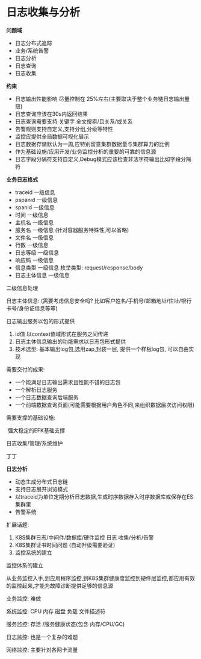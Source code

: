 # 日志收集与分析

**问题域**

- 日志分布式追踪
- 业务/系统告警
- 日志分析
- 日志查询
- 日志收集

**约束**

- 日志输出性能影响 尽量控制在 25%左右(主要取决于整个业务链日志输出量级)
- 日志查询应该在30s内返回结果
- 日志查询需要支持 关键字 全文搜索/且关系/或关系
- 告警规则支持自定义,支持分组,分级等特性
- 监控应提供全局数据可视化展示
- 日志数据存储默认为一周,应特别留意集群数据量与集群算力的比例
- 作为基础设施/应用开发/业务监控分析的重要的可靠的信息源
- 日志字段分隔符支持自定义,Debug模式应该检查非法字符输出比如字段分隔符



**业务日志格式**

- traceid   一级信息
- pspanid  一级信息
- spanid     一级信息
- 时间          一级信息
- 主机名      一级信息
- 服务名       一级信息  (针对容器服务特殊性,可以省略)
- 文件名       一级信息
- 行数           一级信息
- 日志等级   一级信息
- 响应码       一级信息
- 信息类型   一级信息 枚举类型: request/response/body
- 日志主体信息    一级信息



二级信息处理

日志主体信息: (需要考虑信息安全吗? 比如客户姓名/手机号/邮箱地址/住址/银行卡号/身份证信息等等)



日志输出服务以包的形式提供

1. id值 以context值域形式在服务之间传递
2. 日志主体信息输出的功能需求以日志包形式提供
3. 技术选型: 基本输出log包,选用zap,封装一层, 提供一个样板log包, 可以自由实现



需要交付的成果:

- 一个能满足日志输出需求且性能不错的日志包
- 一个解析日志服务
- 一个日志数据查询后端服务
- 一个前端数据查询页面(可能需要根据用户角色不同,来组织数据层次访问权限)

需要支撑的基础设施:

​        强大稳定的EFK基础支撑





日志收集/管理/系统维护

丁丁



**日志分析**

- 动态生成分布式日志链
- 支持日志展开浏览模式
- 以traceid为单位定期分析日志数据,生成时序数据存入时序数据库或保存在ES集群里
- 告警系统





扩展话题:

1. K8S集群日志/中间件/数据库/硬件监控    日志 收集/分析/告警
2. K8S集群证书时间问题 (自动升级需要验证)
3. 监控系统的建立



监控体系的建立

从业务监控入手,到应用程序监控,到K8S集群健康度监控到硬件层监控,都应用有效的监控起来,才能为故障诊断提供足够的信息源

业务监控:  难做

系统监控: CPU  内存  磁盘  负载  文件描述符

服务监控:  存活 /服务健康状态(包含 内存/CPU/GC)

日志监控: 也是一个复杂的难题

网络监控: 主要针对各网卡流量